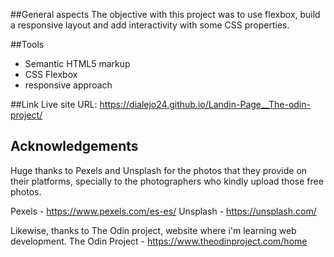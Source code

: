 ##General aspects
The objective with this project was to use flexbox, build a responsive layout and add interactivity with some
CSS properties.

##Tools
- Semantic HTML5 markup
- CSS Flexbox
- responsive approach

##Link
Live site URL: https://dialejo24.github.io/Landin-Page__The-odin-project/

## Acknowledgements
Huge thanks to Pexels and Unsplash for the photos that they provide on their platforms, specially to the photographers who
kindly upload those free photos.

Pexels -  https://www.pexels.com/es-es/
Unsplash  -  https://unsplash.com/

Likewise, thanks to The Odin project, website where i'm learning web development.
The Odin Project  -  https://www.theodinproject.com/home



  
